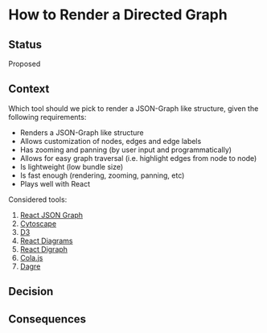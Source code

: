 # How to Render a Directed Graph

## Status

Proposed

## Context

Which tool should we pick to render a JSON-Graph like structure, given the following requirements:

* Renders a JSON-Graph like structure
* Allows customization of nodes, edges and edge labels
* Has zooming and panning (by user input and programmatically)
* Allows for easy graph traversal (i.e. highlight edges from node to node)
* Is lightweight (low bundle size)
* Is fast enough (rendering, zooming, panning, etc)
* Plays well with React

Considered tools:

1. [React JSON Graph](https://github.com/antonKalinin/react-json-graph)
1. [Cytoscape](https://github.com/cytoscape/cytoscape.js)
1. [D3](https://github.com/d3/d3)
1. [React Diagrams](https://github.com/projectstorm/react-diagrams/)
1. [React Digraph](https://github.com/uber/react-digraph)
1. [Cola.js](http://ialab.it.monash.edu/webcola/)
1. [Dagre](https://github.com/dagrejs/dagre)

## Decision

## Consequences

